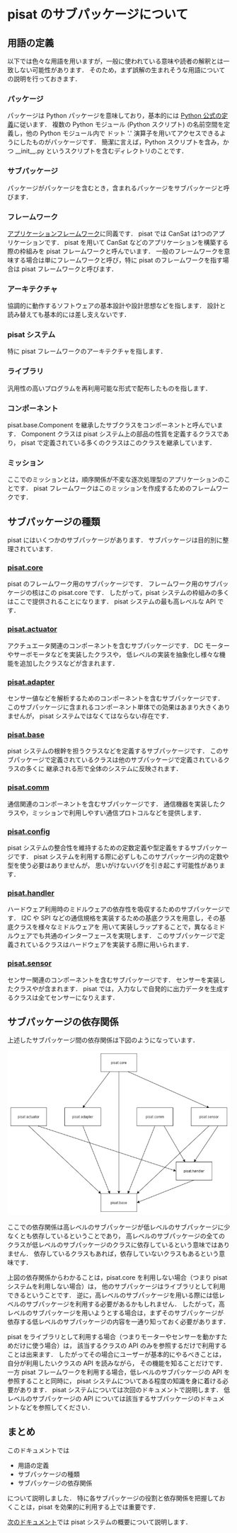 # pisat のサブパッケージについて

## 用語の定義

以下では色々な用語を用いますが，一般に使われている意味や読者の解釈とは一致しない可能性があります．
そのため，まず誤解の生まれそうな用語についての説明を行っておきます．

### パッケージ
パッケージは Python パッケージを意味しており，基本的には
 [Python 公式の定義](https://docs.python.org/ja/3/tutorial/modules.html)に従います．
複数の Python モジュール (Python スクリプト) の名前空間を定義し，他の Python モジュール内で
ドット '.' 演算子を用いてアクセスできるようにしたものがパッケージです．
簡潔に言えば，Python スクリプトを含み，かつ \_\_init\_\_.py というスクリプトを含むディレクトリのことです．

### サブパッケージ
パッケージがパッケージを含むとき，含まれるパッケージをサブパッケージと呼びます．

### フレームワーク
[アプリケーションフレームワーク](https://ja.wikipedia.org/wiki/%E3%82%A2%E3%83%97%E3%83%AA%E3%82%B1%E3%83%BC%E3%82%B7%E3%83%A7%E3%83%B3%E3%83%95%E3%83%AC%E3%83%BC%E3%83%A0%E3%83%AF%E3%83%BC%E3%82%AF)に同義です．
pisat では CanSat は1つのアプリケーションです．
pisat を用いて CanSat などのアプリケーションを構築する際の枠組みを pisat フレームワークと呼んでいます．
一般のフレームワークを意味する場合は単にフレームワークと呼び，特に pisat のフレームワークを指す場合は
 pisat フレームワークと呼びます．

### アーキテクチャ
協調的に動作するソフトウェアの基本設計や設計思想などを指します．
設計と読み替えても基本的には差し支えないです．

### pisat システム
特に pisat フレームワークのアーキテクチャを指します．

### ライブラリ
汎用性の高いプログラムを再利用可能な形式で配布したものを指します．

### コンポーネント
pisat.base.Component を継承したサブクラスをコンポーネントと呼んでいます．
Component クラスは pisat システム上の部品の性質を定義するクラスであり，
pisat で定義されている多くのクラスはこのクラスを継承しています．

### ミッション
ここでのミッションとは，順序関係が不変な逐次処理型のアプリケーションのことです．
pisat フレームワークはこのミッションを作成するためのフレームワークです．


## サブパッケージの種類

pisat にはいくつかのサブパッケージがあります．
サブパッケージは目的別に整理されています．

### [pisat.core](../../core/)
pisat のフレームワーク用のサブパッケージです．
フレームワーク用のサブパッケージの核はこの pisat.core です．
したがって，pisat システムの枠組みの多くはここで提供されることになります．
pisat システムの最も高レベルな API です．

### [pisat.actuator](../../actuator/)
アクチュエータ関連のコンポーネントを含むサブパッケージです．
DC モーターやサーボモータなどを実装したクラスや，
低レベルの実装を抽象化し様々な機能を追加したクラスなどが含まれます．

### [pisat.adapter](../../adapter/)
センサー値などを解析するためのコンポーネントを含むサブパッケージです．
このサブパッケージに含まれるコンポーネント単体での効果はあまり大きくありませんが，
pisat システムではなくてはならない存在です．

### [pisat.base](../../base/)
pisat システムの根幹を担うクラスなどを定義するサブパッケージです．
このサブパッケージで定義されているクラスは他のサブパッケージで定義されているクラスの多くに
継承される形で全体のシステムに反映されます．

### [pisat.comm](../../comm/)
通信関連のコンポーネントを含むサブパッケージです．
通信機器を実装したクラスや，ミッションで利用しやすい通信プロトコルなどを提供します．

### [pisat.config](../../config/)
pisat システムの整合性を維持するための定数定義や型定義をするサブパッケージです．
pisat システムを利用する際に必ずしもこのサブパッケージ内の定数や型を使う必要はありませんが，
思いがけないバグを引き起こす可能性があります．

### [pisat.handler](../../handler/)
ハードウェア利用時のミドルウェアの依存性を吸収するためのサブパッケージです．
I2C や SPI などの通信規格を実装するための基底クラスを用意し，その基底クラスを様々なミドルウェアを
用いて実装しラップすることで，異なるミドルウェアでも共通のインターフェースを実現します．
このサブパッケージで定義されているクラスはハードウェアを実装する際に用いられます．

### [pisat.sensor](../../sensor/)
センサー関連のコンポーネントを含むサブパッケージです．
センサーを実装したクラスやが含まれます．
pisat では，入力なしで自発的に出力データを生成するクラスは全てセンサーになりえます．


## サブパッケージの依存関係

上述したサブパッケージ間の依存関係は下図のようになっています．

![pisat_subpackage_tree](../res/pisat_subpackage_tree.png "pisat subpackage tree")

ここでの依存関係は高レベルのサブパッケージが低レベルのサブパッケージに少なくとも依存しているということであり，
高レベルのサブパッケージの全てのクラスが低レベルのサブパッケージのクラスに依存しているという意味ではありません．
依存しているクラスもあれば，依存していないクラスもあるという意味です．

上図の依存関係からわかることは，pisat.core を利用しない場合（つまり pisat システムを利用しない場合）は，
他のサブパッケージはライブラリとして利用できるということです．
逆に，高レベルのサブパッケージを用いる際には低レベルのサブパッケージを利用する必要があるかもしれません．
したがって，高レベルのサブパッケージを用いようとする場合は，まずそのサブパッケージが
依存する低レベルのサブパッケージの内容を一通り知っておく必要があります．

pisat をライブラリとして利用する場合（つまりモーターやセンサーを動かすためだけに使う場合）は，
該当するクラスの API のみを参照するだけで利用することは出来ます．
したがってその場合にユーザーが基本的にやるべきことは，自分が利用したいクラスの API を読みながら，
その機能を知ることだけです．
一方 pisat フレームワークを利用する場合，低レベルのサブパッケージの API を参照することと同時に，
pisat システムについてある程度の知識を身に着ける必要があります．
pisat システムについては次回のドキュメントで説明します．
低レベルのサブパッケージの API については該当するサブパッケージのドキュメントなどを参照してください．


## まとめ

このドキュメントでは

- 用語の定義
- サブパッケージの種類
- サブパッケージの依存関係

について説明しました．
特に各サブパッケージの役割と依存関係を把握しておくことは，pisat を効果的に利用する上では重要です．

[次のドキュメント](./system.md)では pisat システムの概要について説明します．
